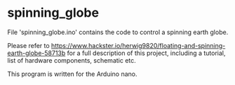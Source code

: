 # spinning_globe

File 'spinning_globe.ino' contains the code to control a spinning earth globe.

Please refer to https://www.hackster.io/herwig9820/floating-and-spinning-earth-globe-58713b 
for a full description of this project, including a tutorial, list of hardware components, schematic etc.

This program is written for the Arduino nano.

